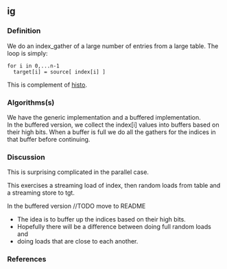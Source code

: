 ## ig
### Definition
We do an index_gather of a large number of entries from a large table.
The loop is simply:
```
for i in 0,...n-1
  target[i] = source[ index[i] ]
```
This is complement of [histo](histo.md).
### Algorithms(s)
We have the generic implementation and a buffered implementation.  
In the buffered version, we collect the index[i] values into
buffers based on their high bits. When a buffer is full we 
do all the gathers for the indices in that buffer before continuing.

### Discussion
This is surprising complicated in the parallel case. 

This exercises a streaming load of index, then random loads from table
and a streaming store to tgt.

In the buffered version
//TODO move to README
 * The idea is to buffer up the indices based on their high bits.
 * Hopefully there will be a difference between doing full random loads and
 * doing loads that are close to each another. 

### References
